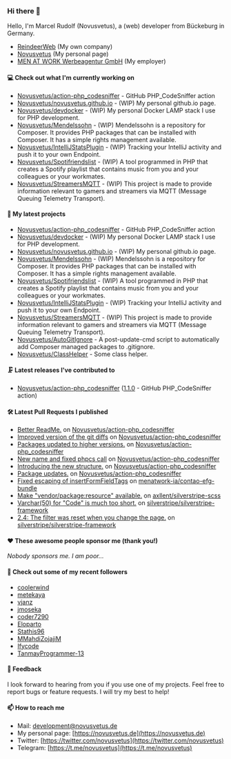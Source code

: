 ### Hi there 👋

Hello, I'm Marcel Rudolf (Novusvetus), a (web) developer from Bückeburg in Germany.

* [ReindeerWeb](https://reindeer-web.de) (My own company)
* [Novusvetus](https://novusvetus.de) (My personal page)
* [MEN AT WORK Werbeagentur GmbH](https://www.men-at-work.de/) (My employer)

#### 💻 Check out what I'm currently working on

- [Novusvetus/action-php_codesniffer](https://github.com/Novusvetus/action-php_codesniffer) - GitHub PHP_CodeSniffer action
- [Novusvetus/novusvetus.github.io](https://github.com/Novusvetus/novusvetus.github.io) - (WIP) My personal github.io page.
- [Novusvetus/devdocker](https://github.com/Novusvetus/devdocker) - (WIP) My personal Docker LAMP stack I use for PHP development.
- [Novusvetus/Mendelssohn](https://github.com/Novusvetus/Mendelssohn) - (WIP) Mendelssohn is a repository for Composer. It provides PHP packages that can be installed with Composer. It has a simple rights management available.
- [Novusvetus/IntelliJStatsPlugin](https://github.com/Novusvetus/IntelliJStatsPlugin) - (WIP) Tracking your IntelliJ activity and push it to your own Endpoint.
- [Novusvetus/Spotifriendslist](https://github.com/Novusvetus/Spotifriendslist) - (WIP) A tool programmed in PHP that creates a Spotify playlist that contains music from you and your colleagues or your workmates.
- [Novusvetus/StreamersMQTT](https://github.com/Novusvetus/StreamersMQTT) - (WIP) This project is made to provide information relevant to gamers and streamers via MQTT (Message Queuing Telemetry Transport).

#### 🐣 My latest projects

- [Novusvetus/action-php_codesniffer](https://github.com/Novusvetus/action-php_codesniffer) - GitHub PHP_CodeSniffer action
- [Novusvetus/devdocker](https://github.com/Novusvetus/devdocker) - (WIP) My personal Docker LAMP stack I use for PHP development.
- [Novusvetus/novusvetus.github.io](https://github.com/Novusvetus/novusvetus.github.io) - (WIP) My personal github.io page.
- [Novusvetus/Mendelssohn](https://github.com/Novusvetus/Mendelssohn) - (WIP) Mendelssohn is a repository for Composer. It provides PHP packages that can be installed with Composer. It has a simple rights management available.
- [Novusvetus/Spotifriendslist](https://github.com/Novusvetus/Spotifriendslist) - (WIP) A tool programmed in PHP that creates a Spotify playlist that contains music from you and your colleagues or your workmates.
- [Novusvetus/IntelliJStatsPlugin](https://github.com/Novusvetus/IntelliJStatsPlugin) - (WIP) Tracking your IntelliJ activity and push it to your own Endpoint.
- [Novusvetus/StreamersMQTT](https://github.com/Novusvetus/StreamersMQTT) - (WIP) This project is made to provide information relevant to gamers and streamers via MQTT (Message Queuing Telemetry Transport).
- [Novusvetus/AutoGitIgnore](https://github.com/Novusvetus/AutoGitIgnore) - A post-update-cmd script to automatically add Composer managed packages to .gitignore.
- [Novusvetus/ClassHelper](https://github.com/Novusvetus/ClassHelper) - Some class helper.

#### 🗜 Latest releases I've contributed to

- [Novusvetus/action-php_codesniffer](https://github.com/Novusvetus/action-php_codesniffer) ([1.1.0](https://github.com/Novusvetus/action-php_codesniffer/releases/tag/1.1.0) - GitHub PHP_CodeSniffer action)

#### 🛠 Latest Pull Requests I published

- [Better ReadMe.](https://github.com/Novusvetus/action-php_codesniffer/pull/42) on [Novusvetus/action-php_codesniffer](https://github.com/Novusvetus/action-php_codesniffer)
- [Improved version of the git diffs](https://github.com/Novusvetus/action-php_codesniffer/pull/41) on [Novusvetus/action-php_codesniffer](https://github.com/Novusvetus/action-php_codesniffer)
- [Packages updated to higher versions.](https://github.com/Novusvetus/action-php_codesniffer/pull/40) on [Novusvetus/action-php_codesniffer](https://github.com/Novusvetus/action-php_codesniffer)
- [New name and fixed phpcs call](https://github.com/Novusvetus/action-php_codesniffer/pull/39) on [Novusvetus/action-php_codesniffer](https://github.com/Novusvetus/action-php_codesniffer)
- [Introducing the new structure.](https://github.com/Novusvetus/action-php_codesniffer/pull/38) on [Novusvetus/action-php_codesniffer](https://github.com/Novusvetus/action-php_codesniffer)
- [Package updates.](https://github.com/Novusvetus/action-php_codesniffer/pull/9) on [Novusvetus/action-php_codesniffer](https://github.com/Novusvetus/action-php_codesniffer)
- [Fixed escaping of insertFormFieldTags](https://github.com/menatwork-ia/contao-efg-bundle/pull/1) on [menatwork-ia/contao-efg-bundle](https://github.com/menatwork-ia/contao-efg-bundle)
- [Make &#34;vendor/package:resource&#34; available.](https://github.com/axllent/silverstripe-scss/pull/2) on [axllent/silverstripe-scss](https://github.com/axllent/silverstripe-scss)
- [Varchar(50) for &#34;Code&#34; is much too short.](https://github.com/silverstripe/silverstripe-framework/pull/4797) on [silverstripe/silverstripe-framework](https://github.com/silverstripe/silverstripe-framework)
- [2.4: The filter was reset when you change the page.](https://github.com/silverstripe/silverstripe-framework/pull/57) on [silverstripe/silverstripe-framework](https://github.com/silverstripe/silverstripe-framework)

#### ❤️ These awesome people sponsor me (thank you!)

_Nobody sponsors me. I am poor..._

#### 👯 Check out some of my recent followers

- [coolerwind](https://github.com/coolerwind)
- [metekaya](https://github.com/metekaya)
- [vjanz](https://github.com/vjanz)
- [jmoseka](https://github.com/jmoseka)
- [coder7290](https://github.com/coder7290)
- [Eloparto](https://github.com/Eloparto)
- [Stathis96](https://github.com/Stathis96)
- [MMahdiZojajiM](https://github.com/MMahdiZojajiM)
- [Ifycode](https://github.com/Ifycode)
- [TanmayProgrammer-13](https://github.com/TanmayProgrammer-13)

#### 💬 Feedback
I look forward to hearing from you if you use one of my projects. Feel free to report bugs or feature requests.
I will try my best to help!

#### 📫 How to reach me

- Mail: [development@novusvetus.de](mailto:development@novusvetus.de)
- My personal page: [https://novusvetus.de](https://novusvetus.de)
- Twitter: [https://twitter.com/novusvetus](https://twitter.com/novusvetus)
- Telegram: [https://t.me/novusvetus](https://t.me/novusvetus)
